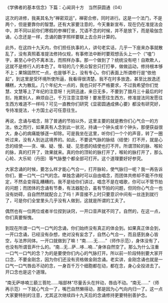 《学佛者的基本信念》下篇：心闻洞十方　当然获圆通（04）

这次的进修，我美其名为“禅密双运”，禅密合修，同时进行。这是一个法门，不是两个，但是要靠你的智慧。还有大家要注意的，今天重新宣布，现在仍在准提法会中，并不同以前你们寒假的参禅打坐，咒语不念的时候，并不是放下，而是瑜伽念诵，心念还是一样，念诵的数字照样要联上去合并计算的。

此外，在这四十九天内，你们担任执事的人，讲句老实话，几乎一下座来办事就散乱了，没有真照着准提法修持仪规，有事修法中断时要观想舌头上一个（“嗑”）字，甚至心中仍不离本法，而照样办事。那一个做到了？统统没有吧！自欺欺人，这就不是修行人的本色了。年轻的几个男众智忠只打打拳，做做运动，修持根本够不上；果锦固然忙一点，也是够不上，没有专心。你们表面上所谓修行是“依他起”，到这里是受环境所使所逼，我看得很清楚。我不在时多放逸，甚至比放逸还糟糕，大为散乱。几个年纪大一点的，我也只好不严格要求，不过我希望你们觉慧、文慧等上了年纪的注意呀！光阴迅速，来日无多，不要到了腊月三十最后的时刻，拖累别人，麻烦自己，千万注意注意呀！要发愿往生西方。修准提法同发愿往生西方难道不一样吗？可见一直教你们研究《显密圆通成佛心要》都没有研究好，专持准提法，十方国土必可任意往生。

再说，念诵与唱念，除了普通的节拍以外，这里主要的就是教你们心气合一的方法，依之而行，如果真有人念到此一状况，持诵一个钟头或半个钟头，那便获益很大，身心的病痛能够逐一却除。可是我坐在这里，听你们一个个的声音，转了一圈听过来，没有人到达这境界的。如此，不要说气脉的脉结（结使）打不开，就是心念的结使——贪、嗔、疑、慢、疑、见思惑的结使也打不开。所谓顶轮的脉、喉轮的脉，真的打开了，效果就来。真的你的顶轮的脉打开了，喉轮的脉打开了，那么心轮、大乐轮（丹田）等气脉整个都全部可打开。这个道理要好好参究。

大家念诵的时候，要怎么样才能心气合一，打开脉轮，使气脉归一呢？我一再告诉你们，要一口气一口气的念。单独念诵时可以自由唱念，而团体共修却不能不作规定，不然会变得乱糟糟的。我不是给你们讲过，唱念不是在唱歌，你可以不管节拍的问题；而团体的念诵有节奏，有法器配合，虽有节拍的问题，但同你心气合一也没有妨碍，自自然然就配合上了吗！声音接不上时只要意识中间有一丝连到就行了，可是你们全堂里头几乎没有人做到，这就是所谓的工夫了。

偶然也有一位两位或者半位捏到诀窍，一开口音声就不同了。自然的，在这一点，你们真要惭愧。

到现在所谓一口气一口气的念诵，你们始终没有真正的体会到。如果真正体会到，一开口念诵，已经没有杂想，绝对没有妄念了，自然心气合一，而且感到身心皆空，与法界同体。一开口就做到了嘛！“南……无……”（师作示范），身体没有了，也没有所谓音声什么的。“南…无…萨…哆…喃…”身体自然空了。那么为什么注重一口气一口气的念？为的是要使你们内心的气脉打开。所以前一阶段特别要大家开口念，不要金刚念，因为你们还没有资格做金刚念诵。老实讲，金刚念诵也就是一口气一口气唇齿不动的念，一身百千万个细胞都在动，都在念，身心全投进去了。开口念也是这个道理。

“南无萨哆喃三藐三菩陀……嗡部林”尽量舌头在拌动，唇齿不动。“南无……”（师再示范）一下就心气合一了，嘴巴自然懒得动，那是因为心气向内归一了。这一点大家要特别的注意，尤其这次继续四十九天后的念诵修持更要特别善护念。


